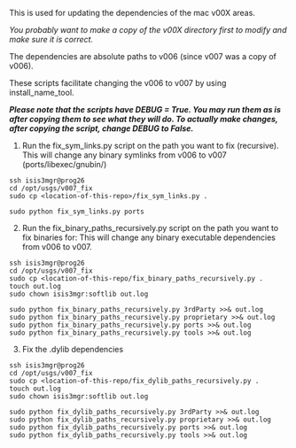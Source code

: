 This is used for updating the dependencies of the mac v00X areas.

*You probably want to make a copy of the v00X directory first to modify and make sure it is correct.*

The dependencies are absolute paths to v006 (since v007 was a copy of v006).

These scripts facilitate changing the v006 to v007 by using install_name_tool.

***Please note that the scripts have DEBUG = True. You may run them as is after
copying them to see what they will do. To actually make changes, after copying
the script, change DEBUG to False.***

1. Run the fix_sym_links.py script on the path you want to fix (recursive).
This will change any binary symlinks from v006 to v007 (ports/libexec/gnubin/)

```
ssh isis3mgr@prog26
cd /opt/usgs/v007_fix
sudo cp <location-of-this-repo>/fix_sym_links.py .

sudo python fix_sym_links.py ports
```

2. Run the fix_binary_paths_recursively.py script on the path you want to fix binaries for:
This will change any binary executable dependencies from v006 to v007.

```
ssh isis3mgr@prog26
cd /opt/usgs/v007_fix
sudo cp <location-of-this-repo/fix_binary_paths_recursively.py .
touch out.log
sudo chown isis3mgr:softlib out.log

sudo python fix_binary_paths_recursively.py 3rdParty >>& out.log
sudo python fix_binary_paths_recursively.py proprietary >>& out.log
sudo python fix_binary_paths_recursively.py ports >>& out.log
sudo python fix_binary_paths_recursively.py tools >>& out.log
```

3. Fix the .dylib dependencies

```
ssh isis3mgr@prog26
cd /opt/usgs/v007_fix
sudo cp <location-of-this-repo/fix_dylib_paths_recursively.py .
touch out.log
sudo chown isis3mgr:softlib out.log

sudo python fix_dylib_paths_recursively.py 3rdParty >>& out.log
sudo python fix_dylib_paths_recursively.py proprietary >>& out.log
sudo python fix_dylib_paths_recursively.py ports >>& out.log
sudo python fix_dylib_paths_recursively.py tools >>& out.log
```
